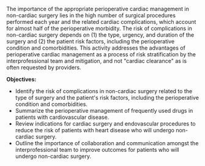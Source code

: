 The importance of the appropriate perioperative cardiac management in non-cardiac surgery lies in the high number of surgical procedures performed each year and the related cardiac complications, which account for almost half of the perioperative morbidity. The risk of complications in non-cardiac surgery depends on (1) the type, urgency, and duration of the surgery and (2) the patient risk factors, including the perioperative condition and comorbidities. This activity addresses the advantages of perioperative cardiac management as a process of risk stratification by the interprofessional team and mitigation, and not "cardiac clearance" as is often requested by providers.

**Objectives:**
- Identify the risk of complications in non-cardiac surgery related to the type of surgery and the patient's risk factors, including the perioperative condition and comorbidities. 
- Summarize the perioperative management of frequently used drugs in patients with cardiovascular disease.
- Review indications for cardiac surgery and endovascular procedures to reduce the risk of patients with heart disease who will undergo non-cardiac surgery.
- Outline the importance of collaboration and communication amongst the interprofessional team to improve outcomes for patients who will undergo non-cardiac surgery.